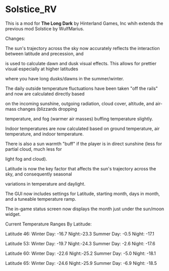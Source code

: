 # Solstice_RV 

This is a mod for **The Long Dark** by Hinterland Games, Inc whih extends the previous mod Solstice by WulfMarius.

Changes:

The sun's trajectory across the sky now accurately reflects the interaction between latitude and precession, and

is used to calculate dawn and dusk visual effects. This allows for prettier visual especially at higher latitudes

where you have long dusks/dawns in the summer/winter.

The daily outside temperature fluctuations have been taken "off the rails" and now are calculated directly based 

on the incoming sunshine, outgoing radiation, cloud cover, altitude, and air-mass changes (blizzards dropping

temperature, and fog (warmer air masses) buffing temperature slightly.

Indoor temperatures are now calculated based on ground temperature, air temperature, and indoor temperature.

There is also a sun warmth "buff" if the player is in direct sunshine (less for partial cloud, much less for

light fog and cloud).

Latitude is now the key factor that affects the sun's trajectory across the sky, and consequently seasonal 

variations in temperature and daylight.


The GUI now includes settings for Latitude, starting month, days in month, and a tuneable temperature ramp.


The in-game status screen now displays the month just under the sun/moon widget.

Current Temperature Ranges By Latitude:

Latitude 46: Winter Day: -16.7 Night:-23.3   Summer Day: -0.5 Night: -17.1

Latitude 53: Winter Day: -19.7 Night:-24.3   Summer Day: -2.6 Night: -17.6

Latitude 60: Winter Day: -22.6 Night:-25.2   Summer Day: -5.0 Night: -18.1

Latitude 65: Winter Day: -24.6 Night:-25.9   Summer Day: -6.9 Night: -18.5



